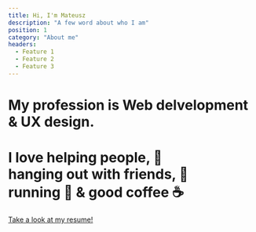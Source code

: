 ```yaml
---
title: Hi, I'm Mateusz
description: "A few word about who I am"
position: 1
category: "About me"
headers:
  - Feature 1
  - Feature 2
  - Feature 3
---
```


<h1>My profession is Web delvelopment & UX design.</h1>
<h1>I love helping people, 🤝<br>hanging out with friends, 👋<br>running 🏃 & good coffee ☕</h1>
<app-color-switcher class="inline-flex ml-2"></app-color-switcher>

<a href="/resume.pdf" target="_blank">Take a look at my resume!</a>
